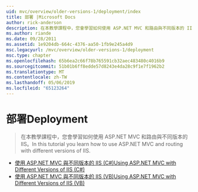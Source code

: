 ```yaml
---
uid: mvc/overview/older-versions-1/deployment/index
title: 部署 |Microsoft Docs
author: rick-anderson
description: 在本教學課程中，您會學習如何使用 ASP.NET MVC 和路由與不同版本的 IIS。
ms.author: riande
ms.date: 09/28/2011
ms.assetid: 1e9204db-664c-4376-aa50-1fb9e245a4d9
msc.legacyurl: /mvc/overview/older-versions-1/deployment
msc.type: chapter
ms.openlocfilehash: 65b6ea2c66f78b765591cb32aec483480c4016b9
ms.sourcegitcommit: 51b01b6ff8edde57d8243e4da28c9f1e7f1962b2
ms.translationtype: MT
ms.contentlocale: zh-TW
ms.lasthandoff: 05/06/2019
ms.locfileid: "65123264"
---
```

# <a name="deployment"></a><span data-ttu-id="359af-103">部署</span><span class="sxs-lookup"><span data-stu-id="359af-103">Deployment</span></span>

> <span data-ttu-id="359af-104">在本教學課程中，您會學習如何使用 ASP.NET MVC 和路由與不同版本的 IIS。</span><span class="sxs-lookup"><span data-stu-id="359af-104">In this tutorial you learn how to use ASP.NET MVC and routing with different versions of IIS.</span></span>

- [<span data-ttu-id="359af-105">使用 ASP.NET MVC 與不同版本的 IIS (C#)</span><span class="sxs-lookup"><span data-stu-id="359af-105">Using ASP.NET MVC with Different Versions of IIS (C#)</span></span>](using-asp-net-mvc-with-different-versions-of-iis-cs.md)
- [<span data-ttu-id="359af-106">使用 ASP.NET MVC 與不同版本的 IIS (VB)</span><span class="sxs-lookup"><span data-stu-id="359af-106">Using ASP.NET MVC with Different Versions of IIS (VB)</span></span>](using-asp-net-mvc-with-different-versions-of-iis-vb.md)
